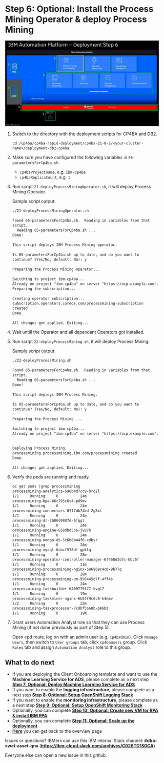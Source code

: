 # Step 6: Optional: Install the Process Mining Operator & deploy Process Mining

![Overview](images/overview06.jpg "Overview")

1. Switch to the directory with the deployment scripts for CP4BA and DB2.

   ```
   cd /cp4ba/cp4ba-rapid-deployment/cp4ba-21-0-2/<your-cluster-name>/deployment-db2-cp4ba
   ```
   
2. Make sure you have configured the following variables in `05-parametersForCp4ba.sh`:
   - `cp4baProjectname`, e.g. `ibm-cp4ba`
   - `cp4baReplicaCount`, e.g. `1`
   
3. Run script `21-deployProcessMiningOperator.sh`, it will deploy Process Mining Operator.

   Sample script output:
   
   ```
   ./21-deployProcessMiningOperator.sh 
   
   Found 05-parametersForCp4ba.sh.  Reading in variables from that script.
     Reading 05-parametersForCp4ba.sh ...
   Done!
   
   This script deploys IBM Process Mining operator. 
    
   Is 05-parametersForCp4ba.sh up to date, and do you want to continue? (Yes/No, default: No): y
   
   Preparing the Process Mining operator...
   
   Switching to project ibm-cp4ba...
   Already on project "ibm-cp4ba" on server "https://ocp.example.com".
   Preparing the subscription...
   
   Creating operator subscription...
   subscription.operators.coreos.com/processmining-subscription created
   Done.
   
   All changes got applied. Exiting...

   ```
   
4. Wait untill the Operator and all dependant Operators got installed.

5. Run script `22-deployProcessMining.sh`, it will deploy Process Mining.

   Sample script output:
   ```
   ./22-deployProcessMining.sh 
   
   Found 05-parametersForCp4ba.sh.  Reading in variables from that script.
     Reading 05-parametersForCp4ba.sh ...
   Done!
   
   This script deploys IBM Process Mining. 
    
   Is 05-parametersForCp4ba.sh up to date, and do you want to continue? (Yes/No, default: No): y
   
   Preparing the Process Mining ...
   
   Switching to project ibm-cp4ba...
   Already on project "ibm-cp4ba" on server "https://ocp.example.com".
   
   
   Deploying Process Mining...
   processmining.processmining.ibm.com/processmining created
   Done.
   
   All changes got applied. Exiting...

   ```
   
6. Verify the pods are running and ready.

   ```
   oc get pods |grep processmining
   processmining-analytics-698b4d7cc9-brq2l                          1/1     Running     0          24m
   processmining-bpa-66c795c6c4-pd9mv                                1/1     Running     0          24m
   processmining-connectors-67f7db74bd-2g8xt                         1/1     Running     0          24m
   processmining-dr-7b86d9887d-6fqgt                                 1/1     Running     0          24m
   processmining-engine-658dbd5c6-jv87h                              1/1     Running     0          24m
   processmining-mongo-db-5c6b8b44f6-xdbvr                           1/1     Running     0          28m
   processmining-mysql-6cbcf578df-gpklq                              1/1     Running     0          28m
   processmining-operator-controller-manager-6f468d5b7c-hbc5f        1/1     Running     0          31m
   processmining-processmining-nginx-686969c4c8-9h77q                1/1     Running     0          28m
   processmining-processmining-um-958445d7f-4ff4s                    1/1     Running     0          24m
   processmining-taskbuilder-6469779f77-kvgl7                        1/1     Running     0          19m
   processmining-taskminer-nginx-6b5ff9c6c6-k4nmv                    2/2     Running     0          22m
   processmining-taskprocessor-7cdbf5668b-p86bz                      1/1     Running     0          19m
   ```
   
7. Grant users Automation Analyst role so that they can use Process Mining (if not done previously as part of Step 5).

   Open cpd route, log on with an admin user (e.g. `cp4badmin`). Click `Manage Users`, then switch to `User groups` tab, click `cp4bausers` group. Click `Roles` tab and assign `Automation Analyst` role to this group.
   
## What to do next

- If you are deploying the Client Onboarding template and want to use the **Machine Learning Service for ADS**, please complete as a next step **[Step 7: Optional: Deploy Machine Learning Service for ADS](07deployMLService4ADS.md)**
- If you want to enable the **logging infrastructure**, please complete as a next step **[Step 8: Optional: Setup OpenShift Logging Stack](08setupLogging.md)**
- If you want to enable the **monitoring infrastructure**, please complete as a next step **[Step 9: Optional: Setup OpenShift Monitoring Stack](09setupMonitoring.md)**
- Optionally, you can complete **[Step 10: Optional: Create new VM for RPA  &  install IBM RPA](10createVMForRPA.md)**
- Optionally, you can complete **[Step 11: Optional: Scale up the deployment](11scaleUp.md)**
- **[Here](Readme.md)** you can get back to the overview page

Issues or questions? IBMers can use this IBM internal Slack channel: **#dba-swat-asset-qna** (**https://ibm-cloud.slack.com/archives/C026TD1SGCA**)

Everyone else can open a new issue in this github.
